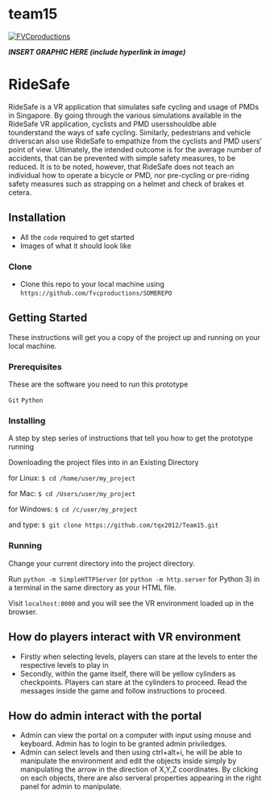 # team15

<a href="http://fvcproductions.com"><img src="https://avatars1.githubusercontent.com/u/4284691?v=3&s=200" title="FVCproductions" alt="FVCproductions"></a>

<!-- [![FVCproductions](https://avatars1.githubusercontent.com/u/4284691?v=3&s=200)](http://fvcproductions.com) -->

***INSERT GRAPHIC HERE (include hyperlink in image)***

# RideSafe

RideSafe is a VR application that simulates safe cycling and usage of PMDs in Singapore. By going through the various simulations available in the RideSafe VR application, cyclists and PMD usersshouldbe able tounderstand the ways of safe cycling. Similarly, pedestrians and vehicle driverscan also use  RideSafe to empathize from the cyclists and PMD users’ point of view. Ultimately, the intended outcome is for the average number of accidents, that can be prevented with simple safety measures, to be  reduced.  It  is  to  be  noted,  however,  that  RideSafe  does  not  teach  an  individual  how  to  operate  a bicycle or PMD, nor pre-cycling or pre-riding safety measures such as strapping on a helmet and check of brakes et cetera.

## Installation

- All the `code` required to get started
- Images of what it should look like

### Clone

- Clone this repo to your local machine using `https://github.com/fvcproductions/SOMEREPO`

## Getting Started

These instructions will get you a copy of the project up and running on your local machine.

### Prerequisites

These are the software you need to run this prototype

`Git`
`Python`

### Installing

A step by step series of instructions that tell you how to get the prototype running

Downloading the project files into in an Existing Directory

for Linux:
`$ cd /home/user/my_project`

for Mac:
`$ cd /Users/user/my_project`

for Windows:
`$ cd /c/user/my_project`

and type:
`$ git clone https://github.com/tqx2012/Team15.git`

### Running

Change your current directory into the project directory.

Run `python -m SimpleHTTPServer` (or `python -m http.server` for Python 3) in a terminal in the same directory as your HTML file.

Visit `localhost:8000` and you will see the VR environment loaded up in the browser.


## How do players interact with VR environment

- Firstly when selecting levels, players can stare at the levels to enter the respective levels to play in 
- Secondly, within the game itself, there will be yellow cylinders as checkpoints. Players can stare at the cylinders to proceed. Read the messages inside the game and follow instructions to proceed.


## How do admin interact with the portal

- Admin can view the portal on a computer with input using mouse and keyboard. Admin has to login to be granted admin priviledges. 
- Admin can select levels and then using ctrl+alt+i, he will be able to manipulate the environment and edit the objects inside simply by manipulating the arrow in the direction of X,Y,Z coordinates. By clicking on each objects, there are also serveral properties appearing in the right panel for admin to manipulate.

